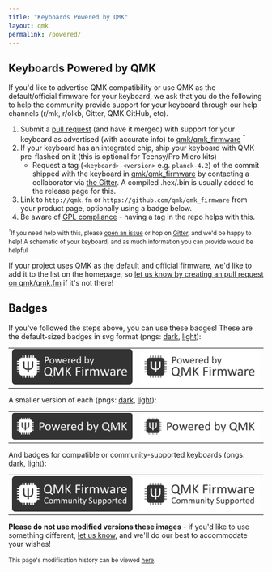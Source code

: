 ```yaml
---
title: "Keyboards Powered by QMK"
layout: qmk
permalink: /powered/
---
```

## Keyboards Powered by QMK

If you'd like to advertise QMK compatibility or use QMK as the default/official firmware for your keyboard, we ask that you do the following to help the community provide support for your keyboard through our help channels (r/mk, r/olkb, Gitter, QMK GitHub, etc).

1. Submit a [pull request](https://github.com/qmk/qmk_firmware/pulls/) (and have it merged) with support for your keyboard as advertised (with accurate info) to [qmk/qmk_firmware](https://github.com/qmk/qmk_firmware) <sup>†</sup>
2. If your keyboard has an integrated chip, ship your keyboard with QMK pre-flashed on it (this is optional for Teensy/Pro Micro kits)
    - Request a tag (`<keyboard>-<version>` e.g. `planck-4.2`) of the commit shipped with the keyboard in [qmk/qmk_firmware](https://github.com/qmk/qmk_firmware) by contacting a collaborator via [the Gitter](https://gitter.im/qmk/qmk_firmware). A compiled .hex/.bin is usually added to the release page for this.
3. Link to `http://qmk.fm` or `https://github.com/qmk/qmk_firmware` from your product page, optionally using a badge below.
4. Be aware of [GPL compliance](https://fsfe.org/activities/ftf/useful-tips-for-vendors.en.html) - having a tag in the repo helps with this.

<small><sup>†</sup>If you need help with this, please [open an issue](https://github.com/qmk/qmk_firmware/issues) or hop on [Gitter](https://gitter.im/qmk/qmk_firmware), and we'd be happy to help! A schematic of your keyboard, and as much information you can provide would be helpful</small>

If your project uses QMK as the default and official firmware, we'd like to add it to the list on the homepage, so [let us know by creating an pull request on qmk/qmk.fm](https://github.com/qmk/qmk.fm/pulls/) if it's not there!

## Badges

If you've followed the steps above, you can use these badges! These are the default-sized badges in svg format (pngs: [dark](/assets/images/badge-dark.png), [light](/assets/images/badge-light.png)):

<style>
td {
    border: 0;
}
</style>

<table>
    <tr>
        <td><a href="/assets/images/badge-dark.svg"><img src="/assets/images/badge-dark.svg" alt="QMK Badge Dark" /></a></td>
        <td><a href="/assets/images/badge-light.svg"><img src="/assets/images/badge-light.svg" alt="QMK Badge Light" /></a></td>
    </tr>
</table>

A smaller version of each (pngs: [dark](/assets/images/badge-small-dark.png), [light](/assets/images/badge-small-light.png)):

<table>
    <tr>
        <td><a href="/assets/images/badge-small-dark.svg"><img src="/assets/images/badge-small-dark.svg" alt="QMK Badge Small Dark" /></a></td>
        <td><a href="/assets/images/badge-small-light.svg"><img src="/assets/images/badge-small-light.svg" alt="QMK Badge Small Light" /></a></td>
    </tr>
</table>

And badges for compatible or community-supported keyboards (pngs: [dark](/assets/images/badge-community-dark.png), [light](/assets/images/badge-community-light.png)):

<table>
    <tr>
        <td><a href="/assets/images/badge-community-dark.svg"><img src="/assets/images/badge-community-dark.svg" alt="QMK Community Badge Dark" /></a></td>
        <td><a href="/assets/images/badge-community-light.svg"><img src="/assets/images/badge-community-light.svg" alt="QMK Community Badge Light" /></a></td>
    </tr>
</table>

**Please do not use modified versions these images** - if you'd like to use something different, [let us know](https://github.com/qmk/qmk.fm/issues), and we'll do our best to accommodate your wishes!

<small>This page's modification history can be viewed [here](https://github.com/qmk/qmk.fm/commits/gh-pages/_pages/powered.md).</small>